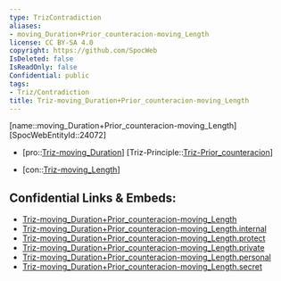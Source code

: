 ```yaml
---
type: TrizContradiction
aliases:
- moving_Duration+Prior_counteracion-moving_Length
license: CC BY-SA 4.0
copyright: https://github.com/SpocWeb
IsDeleted: false
IsReadOnly: false
Confidential: public
tags: 
- Triz/Contradiction
title: Triz-moving_Duration+Prior_counteracion-moving_Length
---
```

[name::moving_Duration+Prior_counteracion-moving_Length]
[SpocWebEntityId::24072]
+ [pro::[Triz-moving_Duration](tech/Triz/Parameter/Triz-moving_Duration.md)]
[Triz-Principle::[Triz-Prior_counteracion](tech/Triz/Principle/Triz-Prior_counteracion.md)]
- [con::[Triz-moving_Length](tech/Triz/Parameter/Triz-moving_Length.md)]



## Confidential Links & Embeds: 
- [Triz-moving_Duration+Prior_counteracion-moving_Length](../../../../_public/tech/Triz/Contradict/Triz-moving_Duration+Prior_counteracion-moving_Length.md) 
- [Triz-moving_Duration+Prior_counteracion-moving_Length.internal](../../../../_internal/tech/Triz/Contradict/Triz-moving_Duration+Prior_counteracion-moving_Length.internal.md) 
- [Triz-moving_Duration+Prior_counteracion-moving_Length.protect](../../../../_protect/tech/Triz/Contradict/Triz-moving_Duration+Prior_counteracion-moving_Length.protect.md) 
- [Triz-moving_Duration+Prior_counteracion-moving_Length.private](../../../../_private/tech/Triz/Contradict/Triz-moving_Duration+Prior_counteracion-moving_Length.private.md) 
- [Triz-moving_Duration+Prior_counteracion-moving_Length.personal](../../../../_personal/tech/Triz/Contradict/Triz-moving_Duration+Prior_counteracion-moving_Length.personal.md) 
- [Triz-moving_Duration+Prior_counteracion-moving_Length.secret](../../../../_secret/tech/Triz/Contradict/Triz-moving_Duration+Prior_counteracion-moving_Length.secret.md) 
